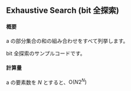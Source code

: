 ## Exhaustive Search (bit 全探索)

#### 概要

a の部分集合の和の組み合わせをすべて列挙します。

bit 全探索のサンプルコードです。

#### 計算量

a の要素数を $N$ とすると、$\mathrm{O}(N 2^N)$
